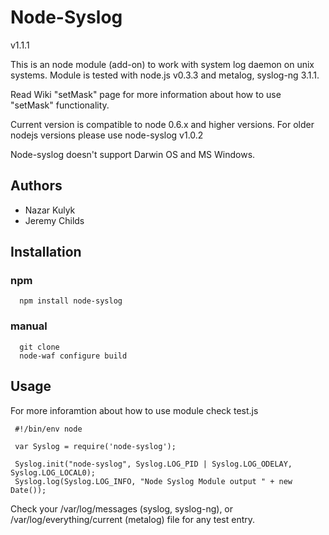 # Node-Syslog

v1.1.1

This is an node module (add-on) to work with system log daemon on unix systems.
Module is tested with node.js v0.3.3 and metalog, syslog-ng 3.1.1.

Read Wiki "setMask" page for more information about how to use "setMask" functionality.


Current version is compatible to node 0.6.x and higher versions. For older nodejs versions please use node-syslog v1.0.2

Node-syslog doesn't support Darwin OS and MS Windows.

## Authors

*   Nazar Kulyk
*   Jeremy Childs

## Installation

### npm

      npm install node-syslog

### manual

      git clone
      node-waf configure build

## Usage

For more inforamtion about how to use module check test.js

     #!/bin/env node
     
     var Syslog = require('node-syslog');
     
     Syslog.init("node-syslog", Syslog.LOG_PID | Syslog.LOG_ODELAY, Syslog.LOG_LOCAL0);
     Syslog.log(Syslog.LOG_INFO, "Node Syslog Module output " + new Date());
     
Check your /var/log/messages (syslog, syslog-ng), or /var/log/everything/current (metalog) file for any test entry.
